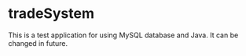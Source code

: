 tradeSystem
===========
This is a test application for using MySQL database and Java. It can be changed in future.
